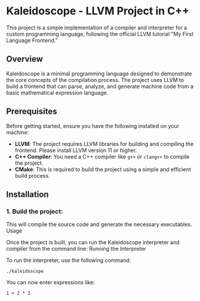 # Kaleidoscope - LLVM Project in C++

This project is a simple implementation of a compiler and interpreter for a custom programming language, following the official LLVM tutorial "My First Language Frontend."

## Overview

Kaleidoscope is a minimal programming language designed to demonstrate the core concepts of the compilation process. The project uses LLVM to build a frontend that can parse, analyze, and generate machine code from a basic mathematical expression language.

## Prerequisites

Before getting started, ensure you have the following installed on your machine:

- **LLVM**: The project requires LLVM libraries for building and compiling the frontend. Please install LLVM version 11 or higher.
- **C++ Compiler**: You need a C++ compiler like `g++` or `clang++` to compile the project.
- **CMake**: This is required to build the project using a simple and efficient build process.

## Installation

### 1. Build the project:

This will compile the source code and generate the necessary executables.
Usage

Once the project is built, you can run the Kaleidoscope interpreter and compiler from the command line:
Running the Interpreter

To run the interpreter, use the following command:

```
./kaleidoscope
```

You can now enter expressions like:

```
1 + 2 * 3
```